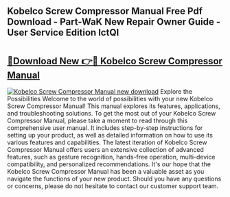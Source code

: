 ## Kobelco Screw Compressor Manual Free Pdf Download - Part-WaK New Repair Owner Guide - User Service Edition lctQI

# <h2><a href="http://bc20151.oget.top/?id=Kobelco+Screw+Compressor+Manual">🔗Download New 👉🔴 Kobelco Screw Compressor Manual</a></h2>

[![Kobelco Screw Compressor Manual new download](https://i.imgur.com/5g1atiW.png)](http://bc20151.oget.top/?id=Kobelco+Screw+Compressor+Manual)
Explore the Possibilities Welcome to the world of possibilities with your new Kobelco Screw Compressor Manual! This manual explores its features, applications, and troubleshooting solutions. To get the most out of your Kobelco Screw Compressor Manual, please take a moment to read through this comprehensive user manual. It includes step-by-step instructions for setting up your product, as well as detailed information on how to use its various features and capabilities. The latest iteration of Kobelco Screw Compressor Manual offers users an extensive collection of advanced features, such as gesture recognition, hands-free operation, multi-device compatibility, and personalized recommendations. It's our hope that the Kobelco Screw Compressor Manual has been a valuable asset as you navigate the functions of your new product. Should you have any questions or concerns, please do not hesitate to contact our customer support team.
